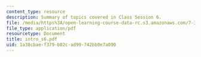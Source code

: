 ```yaml
---
content_type: resource
description: Summary of topics covered in Class Session 6.
file: /media/https%3A/open-learning-course-data-rc.s3.amazonaws.com/7-340-ubiquitination-the-proteasome-and-human-disease-fall-2004/1a38cbaef379b02cad99742bb0e7a090_intro_s6.pdf
file_type: application/pdf
resourcetype: Document
title: intro_s6.pdf
uid: 1a38cbae-f379-b02c-ad99-742bb0e7a090
---
```

